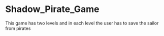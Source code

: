 # Shadow_Pirate_Game

This game has two levels and in each level the user has to save the sailor from pirates

